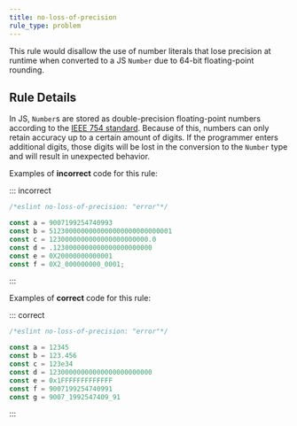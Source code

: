 ```yaml
---
title: no-loss-of-precision
rule_type: problem
---
```


This rule would disallow the use of number literals that lose precision at runtime when converted to a JS `Number` due to 64-bit floating-point rounding.

## Rule Details

In JS, `Number`s are stored as double-precision floating-point numbers according to the [IEEE 754 standard](https://en.wikipedia.org/wiki/IEEE_754). Because of this, numbers can only retain accuracy up to a certain amount of digits. If the programmer enters additional digits, those digits will be lost in the conversion to the `Number` type and will result in unexpected behavior.

Examples of **incorrect** code for this rule:

::: incorrect

```js
/*eslint no-loss-of-precision: "error"*/

const a = 9007199254740993
const b = 5123000000000000000000000000001
const c = 1230000000000000000000000.0
const d = .1230000000000000000000000
const e = 0X20000000000001
const f = 0X2_000000000_0001;
```

:::

Examples of **correct** code for this rule:

::: correct

```js
/*eslint no-loss-of-precision: "error"*/

const a = 12345
const b = 123.456
const c = 123e34
const d = 12300000000000000000000000
const e = 0x1FFFFFFFFFFFFF
const f = 9007199254740991
const g = 9007_1992547409_91
```

:::
